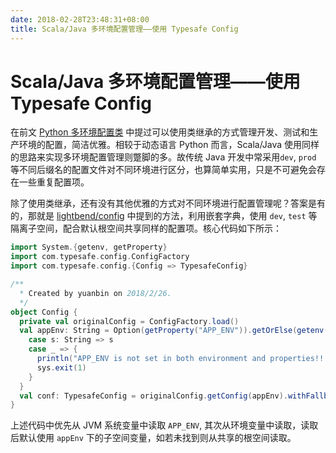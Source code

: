 ```yaml
---
date: 2018-02-28T23:48:31+08:00
title: Scala/Java 多环境配置管理——使用 Typesafe Config
---
```


# Scala/Java 多环境配置管理——使用 Typesafe Config

在前文 [Python 多环境配置类](/posts/2018-02/2018-02-24_16-30-16.html) 中提过可以使用类继承的方式管理开发、测试和生产环境的配置，简洁优雅。相较于动态语言 Python 而言，Scala/Java 使用同样的思路来实现多环境配置管理则蹩脚的多。故传统 Java 开发中常采用`dev`, `prod` 等不同后缀名的配置文件对不同环境进行区分，也算简单实用，只是不可避免会存在一些重复配置项。

除了使用类继承，还有没有其他优雅的方式对不同环境进行配置管理呢？答案是有的，那就是 [lightbend/config](https://github.com/lightbend/config#merging-config-trees) 中提到的方法，利用嵌套字典，使用 `dev`, `test` 等隔离子空间，配合默认根空间共享同样的配置项。核心代码如下所示：

```scala
import System.{getenv, getProperty}
import com.typesafe.config.ConfigFactory
import com.typesafe.config.{Config => TypesafeConfig}

/**
  * Created by yuanbin on 2018/2/26.
  */
object Config {
  private val originalConfig = ConfigFactory.load()
  val appEnv: String = Option(getProperty("APP_ENV")).getOrElse(getenv("APP_ENV")) match {
    case s: String => s
    case _ => {
      println("APP_ENV is not set in both environment and properties!!!")
      sys.exit(1)
    }
  }
  val conf: TypesafeConfig = originalConfig.getConfig(appEnv).withFallback(originalConfig)
}
```

上述代码中优先从 JVM 系统变量中读取 `APP_ENV`, 其次从环境变量中读取，读取后默认使用 `appEnv` 下的子空间变量，如若未找到则从共享的根空间读取。